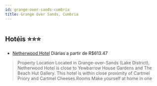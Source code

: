 ```yaml
---
id: grange-over-sands-cumbria
title: Grange Over Sands, Cumbria
---
```


<center><img src="https://assets.cosmos-data.com/1/02713da348872eaefb50a8e5bfe0e32b/614970.jpg" alt="" /></center>


## Hotéis ⭐️⭐️⭐️

-    [Netherwood Hotel](https://www.hurb.com/aud/https://www.hurb.com/hoteis/grange-over-sands/netherwood-hotel-JNP-JP546474?cmp=18055) Diárias a partir de R$613.47
   > Property Location Located in Grange-over-Sands (Lake District), Netherwood Hotel is close to Yewbarrow House Gardens and The Beach Hut Gallery.  This hotel is within close proximity of Cartmel Priory and Cartmel Cheeses.Rooms Make yourself at home in one 
